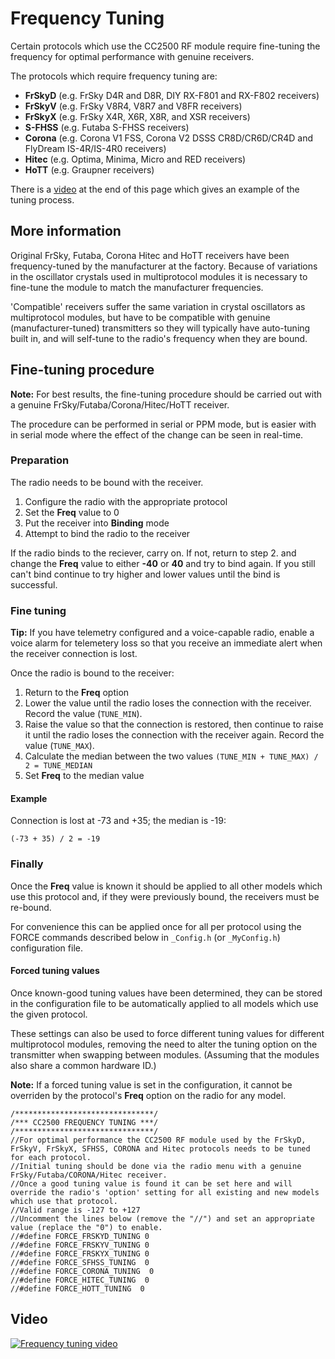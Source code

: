 # Frequency Tuning
Certain protocols which use the CC2500 RF module require fine-tuning the frequency for optimal performance with genuine receivers.  

The protocols which require frequency tuning are:
* **FrSkyD** (e.g. FrSky D4R and D8R, DIY RX-F801 and RX-F802 receivers)
* **FrSkyV** (e.g. FrSky V8R4, V8R7 and V8FR receivers)
* **FrSkyX** (e.g. FrSky X4R, X6R, X8R, and XSR receivers)
* **S-FHSS** (e.g. Futaba S-FHSS receivers)
* **Corona** (e.g. Corona V1 FSS, Corona V2 DSSS CR8D/CR6D/CR4D and FlyDream IS-4R/IS-4R0 receivers)
* **Hitec** (e.g. Optima, Minima, Micro and RED receivers)
* **HoTT** (e.g. Graupner receivers)

There is a [video](#video) at the end of this page which gives an example of the tuning process.

## More information
Original FrSky, Futaba, Corona Hitec and HoTT receivers have been frequency-tuned by the manufacturer at the factory.  Because of variations in the oscillator crystals used in multiprotocol modules it is necessary to fine-tune the module to match the manufacturer frequencies.  

'Compatible' receivers suffer the same variation in crystal oscillators as multiprotocol modules, but have to be compatible with genuine (manufacturer-tuned) transmitters so they will typically have auto-tuning built in, and will self-tune to the radio's frequency when they are bound.

## Fine-tuning procedure
**Note:** For best results, the fine-tuning procedure should be carried out with a genuine FrSky/Futaba/Corona/Hitec/HoTT receiver.

The procedure can be performed in serial or PPM mode, but is easier with in serial mode where the effect of the change can be seen in real-time.

### Preparation
The radio needs to be bound with the receiver.
1. Configure the radio with the appropriate protocol
1. Set the **Freq** value to 0
1. Put the receiver into **Binding** mode
1. Attempt to bind the radio to the receiver

If the radio binds to the reciever, carry on.  If not, return to step 2. and change the **Freq** value to either **-40** or **40** and try to bind again.  If you still can't bind continue to try higher and lower values until the bind is successful.

### Fine tuning
**Tip:** If you have telemetry configured and a voice-capable radio, enable a voice alarm for telemetery loss so that you receive an immediate alert when the receiver connection is lost.

Once the radio is bound to the receiver:
1. Return to the **Freq** option
1. Lower the value until the radio loses the connection with the receiver.  Record the value (`TUNE_MIN`).
1. Raise the value so that the connection is restored, then continue to raise it until the radio loses the connection with the receiver again.  Record the value (`TUNE_MAX`).
1. Calculate the median between the two values
   `(TUNE_MIN + TUNE_MAX) / 2 = TUNE_MEDIAN`
1. Set **Freq** to the median value

#### Example 
Connection is lost at -73 and +35; the median is -19:

`(-73 + 35) / 2 = -19`

### Finally
Once the **Freq** value is known it should be applied to all other models which use this protocol and, if they were previously bound, the receivers must be re-bound.

For convenience this can be applied once for all per protocol using the FORCE commands described below in `_Config.h` (or `_MyConfig.h`) configuration file.

#### Forced tuning values
Once known-good tuning values have been determined, they can be stored in the configuration file to be automatically applied to all models which use the given protocol.

These settings can also be used to force different tuning values for different multiprotocol modules, removing the need to alter the tuning option on the transmitter when swapping between modules. (Assuming that the modules also share a common hardware ID.)

**Note:** If a forced tuning value is set in the configuration, it cannot be overriden by the protocol's **Freq** option on the radio for any model.

```
/*******************************/
/*** CC2500 FREQUENCY TUNING ***/
/*******************************/
//For optimal performance the CC2500 RF module used by the FrSkyD, FrSkyV, FrSkyX, SFHSS, CORONA and Hitec protocols needs to be tuned for each protocol.
//Initial tuning should be done via the radio menu with a genuine FrSky/Futaba/CORONA/Hitec receiver.  
//Once a good tuning value is found it can be set here and will override the radio's 'option' setting for all existing and new models which use that protocol.
//Valid range is -127 to +127
//Uncomment the lines below (remove the "//") and set an appropriate value (replace the "0") to enable.
//#define FORCE_FRSKYD_TUNING 0
//#define FORCE_FRSKYV_TUNING 0
//#define FORCE_FRSKYX_TUNING 0
//#define FORCE_SFHSS_TUNING  0
//#define FORCE_CORONA_TUNING  0
//#define FORCE_HITEC_TUNING  0
//#define FORCE_HOTT_TUNING  0
```

## Video
[![Frequency tuning video](https://img.youtube.com/vi/C483uNWwAaM/0.jpg)](https://www.youtube.com/watch?v=C483uNWwAaM)

